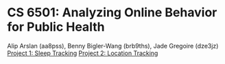 # CS 6501: Analyzing Online Behavior for Public Health 
Alip Arslan (aa8pss), Benny Bigler-Wang (brb9ths), Jade Gregoire (dze3jz)
[Project 1: Sleep Tracking]([url](https://github.com/aliparslan/cs6501-online-behavior/tree/main/project1-sleep-tracking))
[Project 2: Location Tracking]([url]())

